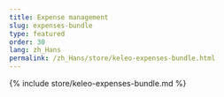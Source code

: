 ```yaml
---
title: Expense management
slug: expenses-bundle
type: featured
order: 30
lang: zh_Hans
permalink: /zh_Hans/store/keleo-expenses-bundle.html
---
```


{% include store/keleo-expenses-bundle.md %}
